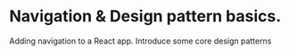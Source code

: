 # Navigation & Design pattern basics.

Adding navigation to a React app. Introduce some core design patterns
